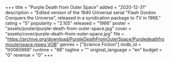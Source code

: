 +++
title = "Purple Death from Outer Space"
added = "2020-12-31"
description = "Edited version of the 1940 Universal serial \"Flash Gordon Conquers the Universe\", released in a syndication package to TV in 1966."
rating = "5"
popularity = "2.105"
released = "1966"
poster = "assets/poster/purple-death-from-outer-space.jpg"
cover = "assets/cover/purple-death-from-outer-space.jpg"
file = "https://archive.org/download/PurpleDeathFromOuterSpace/Purpledeathfromouterspace.mpeg.VOB"
genres = ["Science Fiction"]
imdb_id = "tt0060868"
runtime = "88"
tagline = ""
original_language = "en"
budget = "0"
revenue = "0"
+++